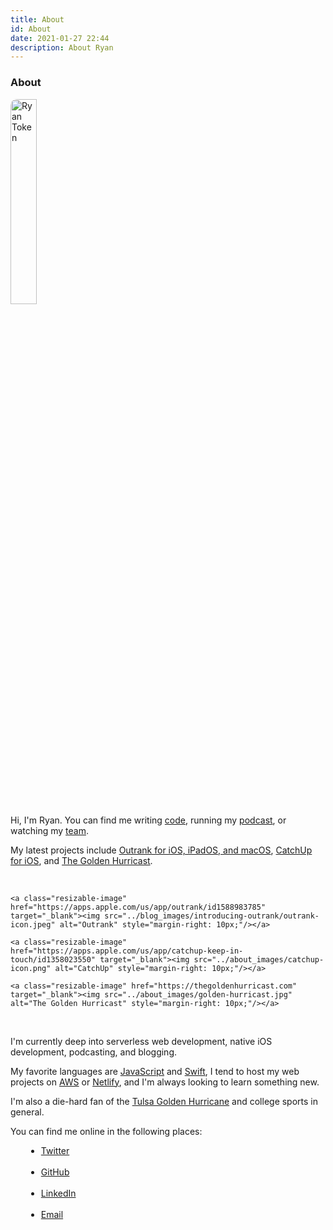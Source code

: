```yaml
---
title: About
id: About
date: 2021-01-27 22:44
description: About Ryan
---
```


<div>
<h3> About </h3>

<img src="../about_images/ryan-full.jpg" alt="Ryan Token" style="border-radius: 10px; width:29%;"/>
</div>

Hi, I'm Ryan. You can find me writing <a href="https://github.com/r-token" target="_blank">code</a>, running my <a href="https://thegoldenhurricast.com" target="_blank">podcast</a>, or watching my <a href="https://tulsahurricane.com" target="_blank">team</a>.

My latest projects include <a href="https://apps.apple.com/us/app/outrank/id1588983785" target="_blank">Outrank for iOS, iPadOS, and macOS</a>, <a href="https://apps.apple.com/us/app/catchup-keep-in-touch/id1358023550" target="_blank">CatchUp for iOS</a>, and <a href="https://thegoldenhurricast.com" target="_blank">The Golden Hurricast</a>.

<br />

<style type="text/css">
.resizable-image img {
    text-align: center;
    margin: auto;
    width: 29%;
    border-radius: 5px;
}
</style>

<div>

	<a class="resizable-image" href="https://apps.apple.com/us/app/outrank/id1588983785" target="_blank"><img src="../blog_images/introducing-outrank/outrank-icon.jpeg" alt="Outrank" style="margin-right: 10px;"/></a>
	
	<a class="resizable-image" href="https://apps.apple.com/us/app/catchup-keep-in-touch/id1358023550" target="_blank"><img src="../about_images/catchup-icon.png" alt="CatchUp" style="margin-right: 10px;"/></a>

    <a class="resizable-image" href="https://thegoldenhurricast.com" target="_blank"><img src="../about_images/golden-hurricast.jpg" alt="The Golden Hurricast" style="margin-right: 10px;"/></a>
</div>

<br />

I'm currently deep into serverless web development, native iOS development, podcasting, and blogging.

My favorite languages are <a href="https://www.javascript.com/" target="_blank">JavaScript</a> and <a href="https://developer.apple.com/swift/" target="_blank">Swift</a>, I tend to host my web projects on <a href="https://aws.amazon.com/" target="_blank">AWS</a> or <a href="https://www.netlify.com/" target="_blank">Netlify</a>, and I'm always looking to learn something new.

I'm also a die-hard fan of the <a href="https://tulsahurricane.com" target="_blank">Tulsa Golden Hurricane</a> and college sports in general.

You can find me online in the following places:

<div>
<ul style="margin-left: 25px">
<li> <a href="https://twitter.com/_ryantoken" target="_blank">Twitter</a> </li>
<br />
<li> <a href="https://github.com/r-token" target="_blank">GitHub</a> </li>
<br />
<li> <a href="https://linkedin.com/in/ryantoken" target="_blank">LinkedIn</a> </li>
<br />
<li> <a href="mailto: ryantoken13@gmail.com">Email</a> </li>
</ul>
</div>
